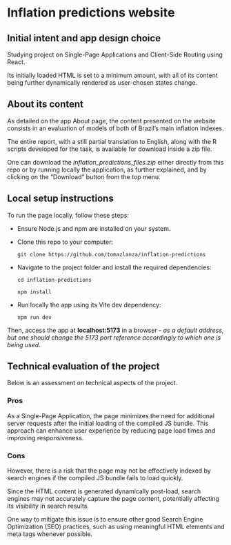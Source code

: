 
# Inflation predictions website

## Initial intent and app design choice

Studying project on Single-Page Applications and Client-Side Routing using React. 

Its initially loaded HTML is set to a minimum amount, with all of its content being further dynamically rendered as user-chosen states change.

## About its content

As detailed on the app About page, the content presented on the website consists in an evaluation of models of both of Brazil’s main inflation indexes. 

The entire report, with a still partial translation to English, along with the R scripts developed for the task, is available for download inside a zip file.

One can download the *inflation_predictions_files.zip* either directly from this repo or by running locally the application, as further explained, and by clicking on the “Download” button from the top menu.

## Local setup instructions

To run the page locally, follow these steps:

* Ensure Node.js and npm are installed on your system.

* Clone this repo to your computer:

  ``` git clone https://github.com/tomazlanza/inflation-predictions ```

* Navigate to the project folder and install the required dependencies:

  ``` cd inflation-predictions ```

  ``` npm install ```

* Run locally the app using its Vite dev dependency:

  ``` npm run dev ```

Then, access the app at **localhost:5173** in a browser - _as a default address, but one should change the 5173 port reference accordingly to which one is being used_.

## Technical evaluation of the project

Below is an assessment on technical aspects of the project.

### Pros

As a Single-Page Application, the page minimizes the need for additional server requests after the initial loading of the compiled JS bundle. This approach can enhance user experience by reducing page load times and improving responsiveness.

### Cons

However, there is a risk that the page may not be effectively indexed by search engines if the compiled JS bundle fails to load quickly.

Since the HTML content is generated dynamically post-load, search engines may not accurately capture the page content, potentially affecting its visibility in search results.

One way to mitigate this issue is to ensure other good Search Engine Optimization (SEO) practices, such as using meaningful HTML elements and meta tags whenever possible.
